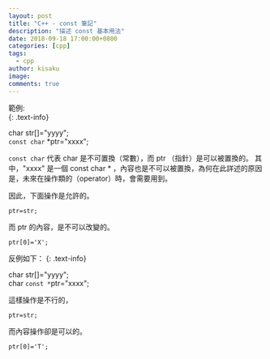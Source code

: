 ```yaml
---
layout: post
title: "C++ - const 筆記"
description: "描述 const 基本用法"
date: 2018-09-18 17:00:00+0800
categories: [cpp]
tags:
  - cpp
author: kisaku
image:
comments: true
---
```

範例:  
{: .text-info}

char str[]="yyyy";  
`const char` *ptr="xxxx";  

`const char` 代表 char 是不可置換（常數），而 ptr （指針）是可以被置換的。
其中，"xxxx" 是一個 const char * ，內容也是不可以被置換，為何在此詳述的原因是，未來在操作類的（operator）時，會需要用到。
  
因此，下面操作是允許的。
```vim
ptr=str; 
```
而 ptr 的內容，是不可以改變的。
```vim
ptr[0]='X'; 
```
反例如下：
{: .text-info}

char str[]="yyyy";   
char `const *`ptr="xxxx";  

這樣操作是不行的，
```vim
ptr=str; 
```
而內容操作卻是可以的。
```vim
ptr[0]='T'; 
```

